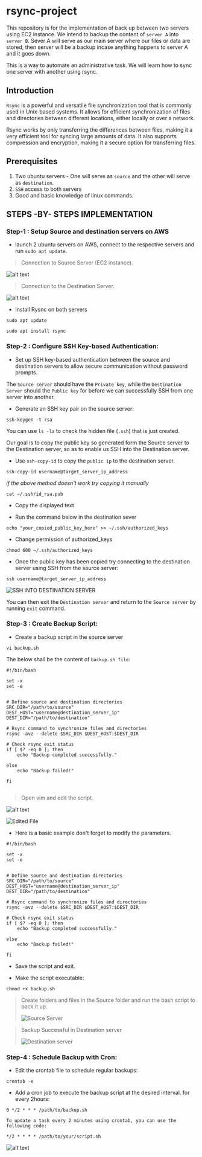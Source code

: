 # rsync-project

This repository is for the implementation of back up between two servers using EC2 instance. We intend to backup the content of `server A` into `server B`. Sever A will serve as our main server where our files or data are stored, then server will be a backup incase anything happens to server A and it goes down.

This is a way to automate an administrative task.
We will learn how to sync one server with another using rsync.

## Introduction

`Rsync` is a powerful and versatile file synchronization tool that is commonly used in Unix-based systems. It allows for efficient synchronization of files and directories between different locations, either locally or over a network.

Rsync works by only transferring the differences between files, making it a very efficient tool for syncing large amounts of data. It also supports compression and encryption, making it a secure option for transferring files.

## Prerequisites

1. Two ubuntu servers - One will serve as `source` and the other will serve as `destination`.
2. `SSH` access to both servers
3. Good and basic knowledge of linux commands.

## STEPS -BY- STEPS IMPLEMENTATION

### Step-1 : Setup Source and destination servers on AWS

- launch 2 ubuntu servers on AWS, connect to the respective servers and run `sudo apt update`.

> Connection to Source Server (EC2 instance).

![alt text](image.png)

> Connection to the Destination Server.

![alt text](image-1.png)

- Install Rysnc on both servers

`sudo apt update`

`sudo apt install rsync`

### Step-2 : Configure SSH Key-based Authentication:

- Set up SSH key-based authentication between the source and destination servers to allow secure communication without password prompts.

The `Source server` should have the `Private key`, while the `Destination Server` should the `Public key` for before we can successfully SSH from one server into another.

- Generate an SSH key pair on the source server:

`ssh-keygen -t rsa`

You can use `ls -la` to check the hidden file (`.ssh`) that is just created.

Our goal is to copy the public key so generated form the Source server to the Destination server, so as to enable us SSH into the Destination server.

- Use `ssh-copy-id` to copy the `public ip` to the destination server.

```
ssh-copy-id username@target_server_ip_address
```

_if the above method doesn't work try copying it manually_

`cat ~/.ssh/id_rsa.pub`

- Copy the displayed text

- Run the command below in the destination sever

```
echo "your_copied_public_key_here" >> ~/.ssh/authorized_keys
```

- Change permission of authorized_keys

```
chmod 600 ~/.ssh/authorized_keys
```

- Once the public key has been copied try connecting to the destination server using SSH from the source server:

```
ssh username@target_server_ip_address
```

![SSH INTO DESTINATION SERVER](image-2.png)

You can then exit the `Destination server` and return to the `Source server` by running `exit` command.

### Step-3 : Create Backup Script:

- Create a backup script in the source server

```
vi backup.sh
```

The below shall be the content of `backup.sh file`:

```
#!/bin/bash
​
set -x
set -e
​
​
# Define source and destination directories
SRC_DIR="/path/to/source"
DEST_HOST="username@destination_server_ip"
DEST_DIR="/path/to/destination"
​
# Rsync command to synchronize files and directories
rsync -avz --delete $SRC_DIR $DEST_HOST:$DEST_DIR
​
# Check rsync exit status
if [ $? -eq 0 ]; then
    echo "Backup completed successfully."

else
    echo "Backup failed!"

fi
​
```

> Open vim and edit the script.

![alt text](image-3.png)

![Edited File](image-5.png)

- Here is a basic example don't forget to modify the parameters.

```
#!/bin/bash

set -x
set -e


# Define source and destination directories
SRC_DIR="/path/to/source"
DEST_HOST="username@destination_server_ip"
DEST_DIR="/path/to/destination"

# Rsync command to synchronize files and directories
rsync -avz --delete $SRC_DIR $DEST_HOST:$DEST_DIR

# Check rsync exit status
if [ $? -eq 0 ]; then
    echo "Backup completed successfully."

else
    echo "Backup failed!"

fi

```

- Save the script and exit.

- Make the script executable:

```
chmod +x backup.sh
```

> Create folders and files in the Source folder and run the bash script to back it up.
>
> ![Source Server](image-7.png)

> Backup Successful in Destination server
>
> ![Destination server](image-6.png)

### Step-4 : Schedule Backup with Cron:

- Edit the crontab file to schedule regular backups:

```
crontab -e
```

- Add a cron job to execute the backup script at the desired interval. for every 2hours:

```
0 */2 * * * /path/to/backup.sh
```

`To update a task every 2 minutes using crontab, you can use the following code:`

```
*/2 * * * * /path/to/your/script.sh
```

![alt text](image-8.png)
